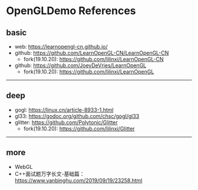 # OpenGLDemo References

## basic

- web: https://learnopengl-cn.github.io/
- github: https://github.com/LearnOpenGL-CN/LearnOpenGL-CN
    - fork(19.10.20): https://github.com/lilinxi/LearnOpenGL-CN
- github: https://github.com/JoeyDeVries/LearnOpenGL
    - fork(19.10.20): https://github.com/lilinxi/LearnOpenGL

---

## deep

- gogl: https://linux.cn/article-8933-1.html
- gl33: https://godoc.org/github.com/chsc/gogl/gl33
- glitter: https://github.com/Polytonic/Glitter
    - fork(19.10.20): https://github.com/lilinxi/Glitter

---

## more

- WebGL
- C++面试题万字长文-基础篇：https://www.yanbinghu.com/2019/09/19/23258.html
